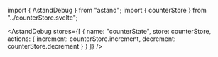 import { AstandDebug } from "astand";
import { counterStore } from "../counterStore.svelte";

<AstandDebug
  stores={[
    {
      name: "counterState",
      store: counterStore,
      actions: { increment: counterStore.increment, decrement: counterStore.decrement }
    }
  ]}
/>